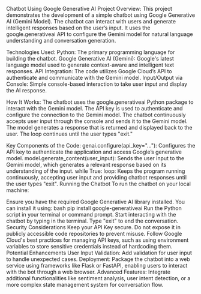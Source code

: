 Chatbot Using Google Generative AI
Project Overview:
This project demonstrates the development of a simple chatbot using Google Generative AI (Gemini Model). The chatbot can interact with users and generate intelligent responses based on the user’s input. It uses the google.generativeai API to configure the Gemini model for 
natural language understanding and conversation generation.

Technologies Used:
Python: The primary programming language for building the chatbot.
Google Generative AI (Gemini): Google's latest language model used to generate context-aware and intelligent text responses.
API Integration: The code utilizes Google Cloud’s API to authenticate and communicate with the Gemini model.
Input/Output via Console: Simple console-based interaction to take user input and display the AI response.

How It Works:
The chatbot uses the google.generativeai Python package to interact with the Gemini model.
The API key is used to authenticate and configure the connection to the Gemini model.
The chatbot continuously accepts user input through the console and sends it to the Gemini model.
The model generates a response that is returned and displayed back to the user.
The loop continues until the user types "exit."

Key Components of the Code:
genai.configure(api_key="..."): Configures the API key to authenticate the application and access Google’s generative model.
model.generate_content(user_input): Sends the user input to the Gemini model, which generates a relevant response based on its understanding of the input.
while True: loop: Keeps the program running continuously, accepting user input and providing chatbot responses until the user types "exit".
Running the Chatbot
To run the chatbot on your local machine:

Ensure you have the required Google Generative AI library installed. You can install it using:
bash
pip install google-generativeai
Run the Python script in your terminal or command prompt.
Start interacting with the chatbot by typing in the terminal. Type "exit" to end the conversation.
Security Considerations
Keep your API Key secure. Do not expose it in publicly accessible code repositories to prevent misuse.
Follow Google Cloud's best practices for managing API keys, such as using environment variables to store sensitive credentials instead of hardcoding them.
Potential Enhancements
User Input Validation: Add validation for user input to handle unexpected cases.
Deployment: Package the chatbot into a web service using frameworks like Flask or FastAPI, enabling users to interact with the bot through a web browser.
Advanced Features: Integrate additional functionalities like sentiment analysis, user intent detection, or a more complex state management system for conversation flow.
